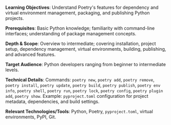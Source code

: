 **Learning Objectives**: Understand Poetry's features for dependency and virtual environment management, packaging, and publishing Python projects.

**Prerequisites**: Basic Python knowledge; familiarity with command-line interfaces; understanding of package management concepts.

**Depth & Scope**: Overview to intermediate; covering installation, project setup, dependency management, virtual environments, building, publishing, and advanced features.

**Target Audience**: Python developers ranging from beginner to intermediate levels.

**Technical Details**: Commands: `poetry new`, `poetry add`, `poetry remove`, `poetry install`, `poetry update`, `poetry build`, `poetry publish`, `poetry env info`, `poetry shell`, `poetry run`, `poetry lock`, `poetry config`, `poetry plugin add`, `poetry show`. Example: `pyproject.toml` configuration for project metadata, dependencies, and build settings.

**Relevant Technologies/Tools**: Python, Poetry, `pyproject.toml`, virtual environments, PyPI, Git.
